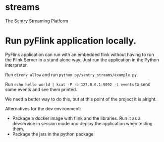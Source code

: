 # streams

The Sentry Streaming Platform

# Run pyFlink application locally.

PyFlink application can run with an embedded flink without having to run
the Flink Server in a stand alone way. Just run the application in the
Python interpreter.

Run `direnv allow` and run `python py/sentry_streams/example.py`.

Run `echo hello world | kcat -P -b 127.0.0.1:9092 -t events` to send some events and see them printed.

We need a better way to do this, but at this point of the project it
is alright.

Alternatives for the dev environment:

- Package a docker image with flink and the libraries. Run it as a
  devservice in session mode and deploy the application when testing
  them.
- Package the jars in the python package
